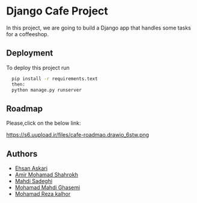# Django Cafe Project

In this project, we are going to build a Django app that handles some tasks for a coffeeshop.

## Deployment

To deploy this project run

```bash
  pip install -r requirements.text
  then:
  python manage.py runserver
```

## Roadmap

Please,click on the below link:

https://s6.uupload.ir/files/cafe-roadmao.drawio_6stw.png

## Authors

- [Ehsan Askari](https://www.github.com/ehsan-asg)
- [Amir Mohamad Shahrokh](https://www.github.com/AMIR-SHAHROKH)
- [Mahdi Sadeghi](https://www.github.com/Mahdi-Sadeghi2)
- [Mohamad Mahdi Ghasemi](https://www.github.com/MohammadMahdiGhasemi)
- [Mohamad Reza kalhor](https://www.github.com/MohRezam)
